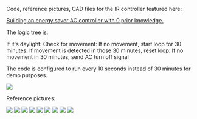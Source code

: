 Code, reference pictures, CAD files for the IR controller featured here:

[Building an energy saver AC controller with 0 prior knowledge.](robsware)

The logic tree is:

If it's daylight:
    Check for movement:
        If no movement, start loop for 30 minutes:
            If movement is detected in those 30 minutes, reset loop:
                If no movement in 30 minutes, send AC turn off signal

The code is configured to run every 10 seconds instead of 30 minutes for demo purposes.    

![](wiring.png)

Reference pictures:

![](1.jpg)
![](2.jpg)
![](3.jpg)
![](4.jpg)
![](5.jpg)
![](6.jpg)
![](7.jpg)
![](8.jpg)
![](9.jpg)